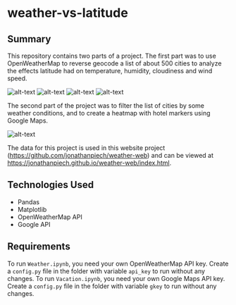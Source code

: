 # weather-vs-latitude

## Summary
This repository contains two parts of a project. The first part was to use OpenWeatherMap to reverse geocode a list of about 500 cities to analyze the effects latitude had on temperature, humidity, cloudiness and wind speed. 

![alt-text](https://raw.githubusercontent.com/jonathanpiech/weather-vs-latitude/master/PyWeather/tvl.png "temperature vs. latitude")
![alt-text](https://raw.githubusercontent.com/jonathanpiech/weather-vs-latitude/master/PyWeather/hvl.png "humidity vs. latitude")
![alt-text](https://raw.githubusercontent.com/jonathanpiech/weather-vs-latitude/master/PyWeather/cvl.png "cloudiness vs. latitude")
![alt-text](https://raw.githubusercontent.com/jonathanpiech/weather-vs-latitude/master/PyWeather/wsvl.png "wind speed vs. latitude")

The second part of the project was to filter the list of cities by some weather conditions, and to create a heatmap with hotel markers using Google Maps.

![alt-text](https://raw.githubusercontent.com/jonathanpiech/weather-vs-latitude/master/PyVacation/map.png "heatmap")

The data for this project is used in this website project (https://github.com/jonathanpiech/weather-web) and can be viewed at https://jonathanpiech.github.io/weather-web/index.html.

## Technologies Used
- Pandas
- Matplotlib
- OpenWeatherMap API
- Google API

## Requirements

To run `Weather.ipynb`, you need your own OpenWeatherMap API key. Create a `config.py` file in the folder with variable `api_key` to run without any changes. To run `Vacation.ipynb`, you need your own Google Maps API key. Create a `config.py` file in the folder with variable `gkey` to run without any changes.
